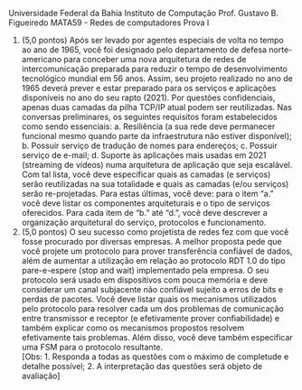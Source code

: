 Universidade Federal da Bahia 
Instituto de Computação 
Prof. Gustavo B. Figueiredo 
MATA59 - Redes de computadores 
Prova I 
1. (5,0 pontos) Após ser levado por agentes especiais de volta no tempo ao ano de  1965, você foi designado pelo departamento de defesa norte-americano para  conceber uma nova arquitetura de redes de intercomunicação preparada para  reduzir o tempo de desenvolvimento tecnológico mundial em 56 anos. Assim, seu  projeto realizado no ano de 1965 deverá prever e estar preparado para os serviços  e aplicações disponíveis no ano do seu rapto (2021). Por questões confidenciais,  apenas duas camadas da pilha TCP/IP atual podem ser reutilizadas. Nas conversas  preliminares, os seguintes requisitos foram estabelecidos como sendo essenciais: 
a. Resiliência (a sua rede deve permanecer funcional mesmo quando parte  da infraestrutura não estiver disponível); 
b. Possuir serviço de tradução de nomes para endereços; 
c. Possuir serviço de e-mail; 
d. Suporte às aplicações mais usadas em 2021 (streaming de vídeos) numa  arquitetura de aplicação que seja escalável. 
Com tal lista, você deve especificar quais as camadas (e serviços) serão  reutilizadas na sua totalidade e quais as camadas (e/ou serviços) serão re-projetadas. Para estas últimas, você deve: para o item “a.” você deve listar os  componentes arquiteturais e o tipo de serviços oferecidos. Para cada item de “b.”  até “d.”, você deve descrever a organização arquitetural do serviço, protocolos e  funcionamento. 
2. (5,0 pontos) O seu sucesso como projetista de redes fez com que você fosse  procurado por diversas empresas. A melhor proposta pede que você projete um  protocolo para prover transferência confiável de dados, além de aumentar a  utilização em relação ao protocolo RDT 1.0 do tipo pare-e-espere (stop and wait)  implementado pela empresa. O seu protocolo será usado em dispositivos com  pouca memória e deve considerar um canal subjacente não confiável sujeito a  erros de bits e perdas de pacotes. Você deve listar quais os mecanismos utilizados  pelo protocolo para resolver cada um dos problemas de comunicação entre  transmissor e receptor (e efetivamente prover confiabilidade) e também explicar  como os mecanismos propostos resolvem efetivamente tais problemas. Além  disso, você deve também especificar uma FSM para o protocolo resultante.  
[Obs: 1. Responda a todas as questões com o máximo de completude e detalhe possível;  2. A interpretação das questões será objeto de avaliação]
